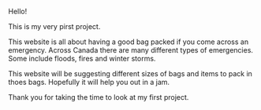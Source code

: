 Hello!

This is my very pirst project. 

This website is all about having a good bag packed if you come across an emergency. 
Across Canada there are many different types of emergencies. Some include floods, fires and winter storms. 

This website will be suggesting different sizes of bags and items to pack in thoes bags. Hopefully it will
help you out in a jam. 

Thank you for taking the time to look at my first project.